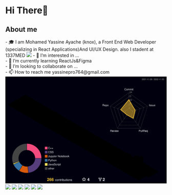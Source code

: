 <h1>Hi There👋</h1>
<h2>About me</h2>
- 🎓 I am Mohamed Yassine Ayache (knox), a Front End Web Developer (specializing in React Applications)And UI/UX Design. also I stadent at 1337MED <img src="https://user-images.githubusercontent.com/80540449/204174731-33bc9c60-a8e3-4d51-925a-878cf5695149.svg" width="50px"/>
- 👀 I’m interested in ... <br>
- 🌱 I’m currently learning ReactJs&Figma <br>
- 💞️ I’m looking to collaborate on ... <br>
- 📫 How to reach me yassinepro764@gmail.com <br>


<img src="https://raw.githubusercontent.com/denvitko/denvitko/main/profile-3d-contrib/profile-night-rainbow.svg" />

<img src="https://user-images.githubusercontent.com/80540449/204174935-8b6f212b-18bc-4bcf-b17e-7130e2404e38.svg"  width="50px" />


<img src="https://user-images.githubusercontent.com/80540449/205087056-83beaa81-64ca-42b2-942d-079717ad1047.svg"  width="50px"/>

<img src="https://user-images.githubusercontent.com/80540449/205087151-600671f0-21af-4d14-af44-4631476732a3.svg"  width="50px"/>
<img src="https://user-images.githubusercontent.com/80540449/205087158-5adb285a-bf8d-48e8-a40e-916fa52bbacc.svg"  width="50px"/>
<img src="https://user-images.githubusercontent.com/80540449/205087168-47dc7445-2dd5-492f-9845-5650a2ecfbf1.svg"  width="50px"/>
<img src="https://user-images.githubusercontent.com/80540449/205087179-4ef2f856-aff0-4af5-a1bb-ac8331d857ba.svg"  width="50px"/>
